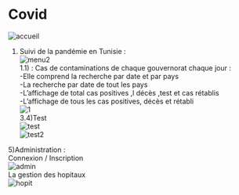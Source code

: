 # Covid
![accueil](https://github.com/eyatab/Covid/assets/79045818/37e28d21-8191-490d-b4fd-2ca4e56e2d63)  
1) Suivi de la pandémie en Tunisie :  
![menu2](https://github.com/eyatab/Covid/assets/79045818/52379082-f053-4083-a496-edd5f35125c6)  
1.1) :  Cas de contaminations de chaque gouvernorat chaque jour :  
-Elle comprend la recherche par date et par pays  
-La recherche par date  de tout les pays  
-L’affichage de total cas positives ,l décès ,test et cas rétablis  
-L’affichage de tous les cas positives, décès et rétabli   
![1](https://github.com/eyatab/Covid/assets/79045818/ad7b87cd-de92-4bbd-be0b-088525e3c988)    
3.4)Test  
![test](https://github.com/eyatab/Covid/assets/79045818/ca292481-f217-4f12-9e9b-f7939d345e6b)  
![test2](https://github.com/eyatab/Covid/assets/79045818/b8450ccf-a878-484b-8450-ef484952aaa2)  

5)Administration :  
Connexion / Inscription   
![admin](https://github.com/eyatab/Covid/assets/79045818/b7f08961-83b2-4cc6-9fb1-bb5f2268f6b5)  
La gestion des hopitaux  
![hopit](https://github.com/eyatab/Covid/assets/79045818/02a86c12-ad01-4b34-a47d-eb8fbc6bb0cc)  







